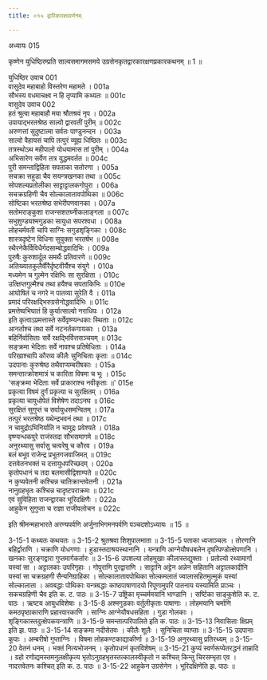 ```yaml
---
title: ०१५ द्वारिकारक्षावर्णनम्

---
```

अध्यायः 015

कृष्णेन युधिष्ठिरम्प्रति साल्वसमागमसमये उग्रसेनकृतद्वारकारक्षणप्रकारकथनम् ॥ 1 ॥

युधिष्ठिर उवाच 	001  
वासुदेव महाबाहो विस्तरेण महामते ।	001a  
सौभस्य वधमाचक्ष्व न हि तृप्यामि कथ्यतः ॥	001c  
वासुदेव उवाच 	002  
हतं श्रुत्वा महाबाहौ मया श्रौतश्रवं नृप ।	002a  
उपायाद्भरतश्रेष्ठ साल्वो द्वारवतीं पुरीम् ॥	002c  
अरुणत्तां सुदुष्टात्मा सर्वतः पाण्डुनन्दन ।	003a  
साल्वो वैहायसं चापि तत्पुरं व्यूह्य धिष्ठितः ॥	003c  
तत्रस्थोऽथ महीपालो योधयामास तां पुरीम् ।	004a  
अभिसारेण सर्वेण तत्र युद्धमवर्तत ॥	004c  
पुरी समन्ताद्विहिता सपताका सतोरणा ।	005a  
सचक्रा सहुडा चैव सयन्त्रखनका तथा ॥	005c  
सोपशल्यप्रतोलीका साट्टाट्टालकगोपुरा ।	006a  
सचक्रग्रहिणी चैव सोल्कालातावपोथिका ॥	006c  
सोष्टिका भरतश्रेष्ठ सभेरीपणवानका ।	007a  
सतोमराङ्कुशा राजन्सशतघ्नीकलाङ्गला ॥	007c  
सभुशुण्ड्यश्मगुडका सायुधा सपरश्वधा ।	008a  
लोहचर्मवती चापि साग्निः सगुडशृङ्गिका ।	008c  
शास्त्रदृष्टेन विधिना सुयुक्ता भरतर्षभ ॥	008e  
रथैरनेकैर्विविधैर्गदसाम्बोद्धवादिभिः ।	009a  
पुरुषैः कुरुशार्दूल समर्थैः प्रतिवारणे ॥	009c  
अतिख्यातकुलैर्वीरैर्दृष्टवीर्यैश्च संयुगे ।	010a  
मध्यमेन च गुल्मेन रक्षिभिः सा सुरक्षिता ।	010c  
उत्क्षिप्तगुल्मैश्च तथा हयैश्च सपताकिभिः ॥	010e  
आघोषितं च नगरे न पातव्या सुरेति वै ।	011a  
प्रमादं परिरक्षद्भिरुग्रसेनोद्धवादिभिः ॥	011c  
प्रमत्तेष्वभिघातं हि कुर्यात्साल्वो नराधिपः ।	012a  
इति कृत्वाऽप्रमत्तास्ते सर्वेवृष्ण्यन्धकाः स्थिताः ॥	012c  
आनर्ताश्च तथा सर्वे नटनर्तकगायकाः ।	013a  
बहिर्निर्वासिताः सर्वे रक्षद्भिर्वित्तसञ्चयम् ॥	013c  
सङ्क्रमा भेदिताः सर्वे नावश्च प्रतिषेधिताः ।	014a  
परिखाश्चापि कौरव्य कीलैः सुनिचिताः कृताः ॥	014c  
उदपानाः कुरुश्रेष्ठ तथैवाप्यम्बरीषकाः ।	015a  
समन्तात्क्रोशमात्रं च कारिता विषमा च भूः ।	015c  
\'सङ्क्रमा भेदिताः सर्वे प्राकाराश्च नवीकृताः ॥\'	015e  
प्रकृत्या विषमं दुर्गं प्रकृत्या च सुरक्षितम् ।	016a  
प्रकृत्या चायुधोपेतं विशेषेण तदाऽनघ ॥	016c  
सुरक्षितं सुगुप्तं च सर्वायुधसमन्वितम् ।	017a  
तत्पुरं भरतश्रेष्ठ यथेन्द्रभवनं तथा ॥	017c  
न चामुद्रोऽभिनिर्याति न चामुद्रः प्रवेश्यते ।	018a  
वृष्ण्यन्धकपुरे राजंस्तदा सौभसमागमे ॥	018c  
अनुरथ्यासु सर्वासु चत्वरेषु च कौरव ।	019a  
बलं बभूव राजेन्द्र प्रभूतगजवाजिमत् ॥	019c  
दत्तवेतनभक्तं च दत्तायुधपरिच्छदम् ।	020a  
कृतोपधानं च तदा बलमासीद्विशाम्पते ॥	020c  
न कुप्यवेतनी कश्चिन्न चातिक्रान्तवेतनी ।	021a  
नानुग्रहभृतः कश्चिन्न चादृष्टपराक्रमः ॥	021c  
एवं सुविहिता राजन्द्वारका भूरिदक्षिणैः ।	022a  
आहुकेन सुगुप्ता च राज्ञा राजीवलोचन ॥	022c  

इति श्रीमन्महाभारते अरण्यपर्वणि अर्जुनाभिगमनपर्वणि पञ्चदशोऽध्यायः ॥ 15 ॥

3-15-1 कथ्यतः कथयतः ॥ 3-15-2 श्रुतश्रवा शिशुपालमाता ॥ 3-15-5 पताका ध्वजाञ्चलः । तोरणानि बहिर्द्वाराणि । चक्राणि योधगणाः । हुडास्तदाश्रयस्थानानि । यन्त्राणि आग्नेयौषधबलेन दृषत्पिण्डोत्क्षेपणानि । खनकाः सुरङ्गद्वारा गुप्तमार्गकर्तारः ॥ 3-15-6 उपशल्या लोहमुखाः कीलास्तद्युक्ताः । प्रतोल्यो रथ्यामार्गा यस्यां सा । अट्टालकाः उपरिगृहाः । गोपुराणि पुरद्वाराणि । साट्टानि अट्टेन अन्नेन सहितानि अट्टालकादीनि यस्यां सा चक्रग्रहणी सैन्यनिग्राहिका । सोल्कालातावपोथिका सोल्कमलातं ज्वालासहितमुल्मुकं यस्यां सोल्कालाता । अवबद्धाः पोथिकाः यन्त्रबद्धाः काष्ठपाषाणादयो रिपूणामुपरि पातनाय यस्यामिति प्राञ्चः । सकचग्रहिणी चैव इति क. ट. पाठः ॥ 3-15-7 उष्ट्रिका मृच्चर्ममयानि भाण्डानि । सर्ष्टिका साङ्कुशेति क. ट. पाठः । ऋष्टय आयुधविशेषाः ॥ 3-15-8 अश्मगुडकाः वर्तुलीकृताः पाषाणाः । लोहमयानि चर्माणि कमठपृष्ठाकाराणि प्रहारवारकाणि । साग्निः आग्नेयौषधसहिता । गुडा गोलकाः । शृङ्गिकास्तदुत्क्षेपकयन्त्राणि ॥ 3-15-9 समन्तात्परिपालिते इति क. पाठः ॥ 3-15-13 निवासिताः क्षिप्रम् इति झ. पाठः ॥ 3-15-14 सङ्क्रमा नदीसेतवः । कीलैः शूलैः । सुनिचिता व्याप्ताः ॥ 3-15-15 उदपानाः कूपाः । अम्बरीषो गुप्ताग्निः । विषमा लोहकण्टकाद्याकीर्णा ॥ 3-15-19 अनुरथ्यासु प्रतिरथ्यम् ॥ 3-15-20 वेतनं धनम् । भक्तं नित्यभोजनम् । कृतोपधानं कृतविशेषम् ॥ 3-15-21 कुप्यं स्वर्णरूप्येतरद्धनं ताम्रादि । ग्रहो रणोद्यमस्तमनुलक्षीकृत्य भृतोऽनुग्रहभृतस्तत्कालस्वीकृतो न कश्चित् किन्तु चिरसम्भृता एव । नादत्तवेतनः कश्चित् इति क. ठ. पाठः ॥ 3-15-22 आहुकेन उग्रसेनेन । भूरिदक्षिणेति झ. पाठः ॥
